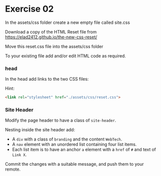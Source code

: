 # Exercise 02

In the assets/css folder create a new empty file called site.css

Download a copy of the HTML Reset file from https://elad2412.github.io/the-new-css-reset/ 

Move this reset.css file into the assets/css folder

To your existing file add and/or edit HTML code as required.

### head
In the head add links to the two CSS files:

Hint: 
```html
<link rel="stylesheet" href="./assets/css/reset.css">
```

### Site Header

Modify the page header to have a class of `site-header`.

Nesting inside the site header add:
- A `div` with a class of `branding` and the content `WebTech`.
- A `nav` element with an unordered list containing four list items.
- Each list item is to have an anchor `a` element with a `href` of `#` and text of `Link X`.

Commit the changes with a suitable message, and push them to your remote.
